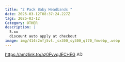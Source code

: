 ```yaml
---
title: "2 Pack Baby Headbands "
date: 2025-03-12T08:37:24.227Z
tags: 2025-03-12
Category: OTHER
description: |
  5.xx
  discount auto apply at checkout 
image: img/414s2nfj5vl._sx300_sy300_ql70_fmwebp_.webp
---
```

https://amzlink.to/az0FvvqJECHEG
AD